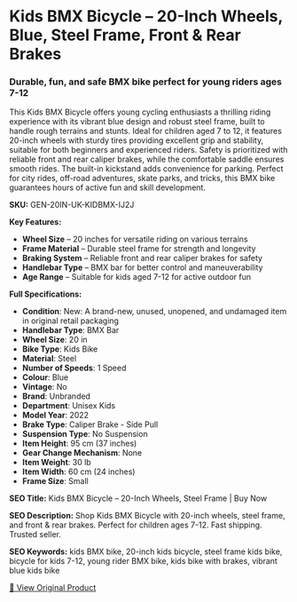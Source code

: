 # Kids BMX Bicycle – 20-Inch Wheels, Blue, Steel Frame, Front & Rear Brakes

### Durable, fun, and safe BMX bike perfect for young riders ages 7-12

This Kids BMX Bicycle offers young cycling enthusiasts a thrilling riding experience with its vibrant blue design and robust steel frame, built to handle rough terrains and stunts. Ideal for children aged 7 to 12, it features 20-inch wheels with sturdy tires providing excellent grip and stability, suitable for both beginners and experienced riders. Safety is prioritized with reliable front and rear caliper brakes, while the comfortable saddle ensures smooth rides. The built-in kickstand adds convenience for parking. Perfect for city rides, off-road adventures, skate parks, and tricks, this BMX bike guarantees hours of active fun and skill development.

**SKU:** GEN-20IN-UK-KIDBMX-IJ2J

**Key Features:**
- **Wheel Size** – 20 inches for versatile riding on various terrains
- **Frame Material** – Durable steel frame for strength and longevity
- **Braking System** – Reliable front and rear caliper brakes for safety
- **Handlebar Type** – BMX bar for better control and maneuverability
- **Age Range** – Suitable for kids aged 7-12 for active outdoor fun

**Full Specifications:**
- **Condition**: New: A brand-new, unused, unopened, and undamaged item in original retail packaging
- **Handlebar Type**: BMX Bar
- **Wheel Size**: 20 in
- **Bike Type**: Kids Bike
- **Material**: Steel
- **Number of Speeds**: 1 Speed
- **Colour**: Blue
- **Vintage**: No
- **Brand**: Unbranded
- **Department**: Unisex Kids
- **Model Year**: 2022
- **Brake Type**: Caliper Brake - Side Pull
- **Suspension Type**: No Suspension
- **Item Height**: 95 cm (37 inches)
- **Gear Change Mechanism**: None
- **Item Weight**: 30 lb
- **Item Width**: 60 cm (24 inches)
- **Frame Size**: Small

**SEO Title:** Kids BMX Bicycle – 20-Inch Wheels, Steel Frame | Buy Now

**SEO Description:** Shop Kids BMX Bicycle with 20-inch wheels, steel frame, and front & rear brakes. Perfect for children ages 7-12. Fast shipping. Trusted seller.

**SEO Keywords:** kids BMX bike, 20-inch kids bicycle, steel frame kids bike, bicycle for kids 7-12, young rider BMX bike, kids bike with brakes, vibrant blue kids bike

[🔗 View Original Product](https://www.ebay.co.uk/itm/235868878958)
